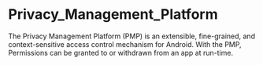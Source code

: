 # Privacy_Management_Platform
The Privacy Management Platform (PMP) is an extensible, fine-grained, and context-sensitive access control mechanism for Android. With the PMP, Permissions can be granted to or withdrawn from an app at run-time.

